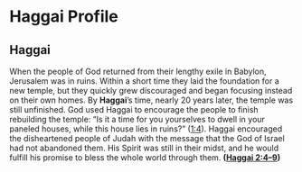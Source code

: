 # Haggai Profile

## Haggai

When the people of God returned from their lengthy exile in Babylon, Jerusalem was in ruins. Within a short time they laid the foundation for a new temple, but they quickly grew discouraged and began focusing instead on their own homes. By **Haggai**’s time, nearly 20 years later, the temple was still unfinished. God used Haggai to encourage the people to finish rebuilding the temple: “Is it a time for you yourselves to dwell in your paneled houses, while this house lies in ruins?” ([1:4](https://www.esv.org/Haggai+1%3A4/)). Haggai encouraged the disheartened people of Judah with the message that the God of Israel had not abandoned them. His Spirit was still in their midst, and he would fulfill his promise to bless the whole world through them. **([Haggai 2:4–9](https://www.esv.org/Haggai+2%3A4%E2%80%939/))**

